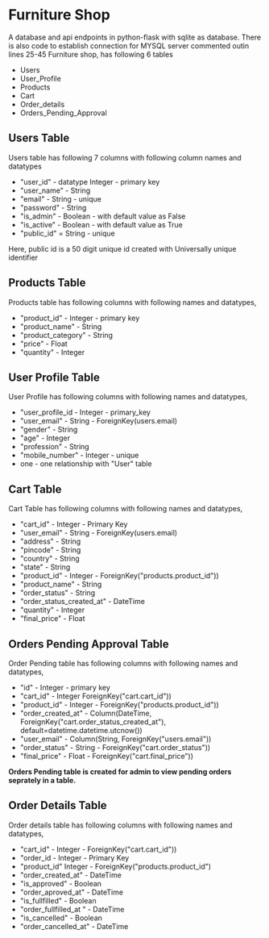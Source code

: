 # Furniture Shop 

A database and api endpoints in python-flask with sqlite as database.
There is also code to establish connection for MYSQL server commented outin lines 25-45
Furniture shop, has following 6 tables 

* Users 
* User_Profile
* Products
* Cart
* Order_details
* Orders_Pending_Approval

## Users Table

Users table has following 7 columns with following column names and datatypes

* "user_id" - datatype Integer - primary key
* "user_name" - String
* "email" - String - unique
* "password" - String
* "is_admin" - Boolean - with default value as False
* "is_active" - Boolean - with default value as True
* "public_id" = String - unique

Here, public id is a 50 digit unique id created with Universally unique identifier

## Products Table

Products table has following columns with following names and datatypes,

* "product_id" - Integer - primary key
* "product_name" - String
* "product_category" - String
* "price" - Float
* "quantity" - Integer

## User Profile Table

User Profile has following columns with following names and datatypes,
* "user_profile_id - Integer - primary_key
* "user_email" - String -  ForeignKey(users.email)
* "gender" - String
* "age" - Integer
* "profession" - String
* "mobile_number" - Integer - unique
* one - one relationship with "User" table

## Cart Table 

Cart Table has following columns with following names and datatypes,

* "cart_id" - Integer - Primary Key
* "user_email" - String - ForeignKey(users.email)
* "address" - String
* "pincode" - String
* "country" - String
* "state" - String
* "product_id" - Integer - ForeignKey("products.product_id"))
* "product_name" - String
* "order_status" - String
* "order_status_created_at" - DateTime
* "quantity" - Integer
* "final_price" - Float

## Orders Pending Approval Table

Order Pending table has following columns with following names and datatypes,

* "id" - Integer - primary key
* "cart_id" - Integer ForeignKey("cart.cart_id"))
* "product_id" - Integer - ForeignKey("products.product_id"))
* "order_created_at" - Column(DateTime, ForeignKey("cart.order_status_created_at"),
                              default=datetime.datetime.utcnow())
* "user_email" - Column(String, ForeignKey("users.email"))
* "order_status" - String - ForeignKey("cart.order_status"))
* "final_price" - Float - ForeignKey("cart.final_price"))

**Orders Pending table is created for admin to view pending orders seprately in a table.**

## Order Details Table

Order details table has following columns with following names and datatypes,

*   "cart_id" - Integer - ForeignKey("cart.cart_id"))
*  "order_id - Integer - Primary Key 
*  "product_id" Integer -  ForeignKey("products.product_id")
*  "order_created_at" - DateTime
*  "is_approved" - Boolean
*  "order_aproved_at"   - DateTime
*  "is_fullfilled" - Boolean
*  "order_fullfilled_at " - DateTime
*  "is_cancelled" - Boolean
*  "order_cancelled_at"  - DateTime
